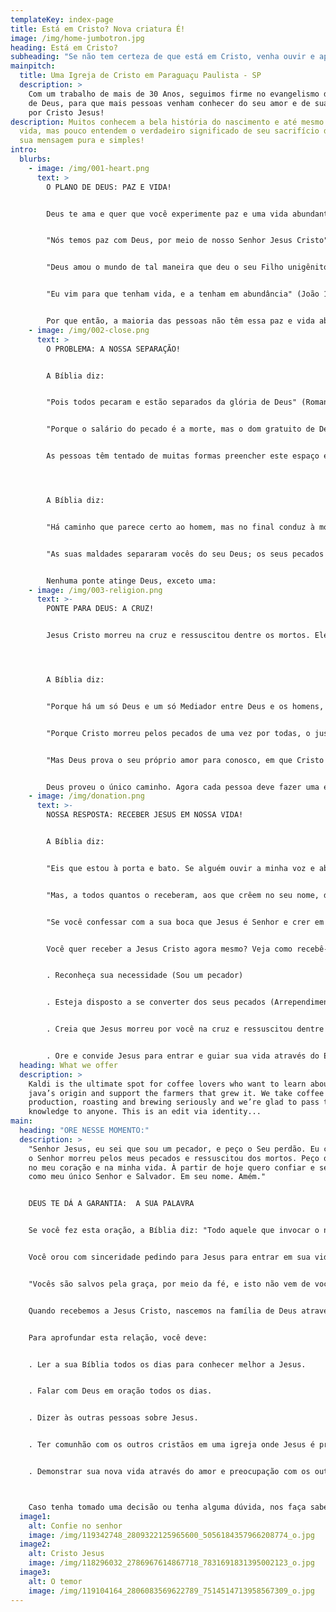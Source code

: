 ```yaml
---
templateKey: index-page
title: Está em Cristo? Nova criatura É!
image: /img/home-jumbotron.jpg
heading: Está em Cristo?
subheading: "Se não tem certeza de que está em Cristo, venha ouvir e aprender "
mainpitch:
  title: Uma Igreja de Cristo em Paraguaçu Paulista - SP
  description: >
    Com um trabalho de mais de 30 Anos, seguimos firme no evangelismo da Palavra
    de Deus, para que mais pessoas venham conhecer do seu amor e de sua salvação
    por Cristo Jesus!
description: Muitos conhecem a bela história do nascimento e até mesmo de sua
  vida, mas pouco entendem o verdadeiro significado de seu sacrifício de amor,
  sua mensagem pura e simples!
intro:
  blurbs:
    - image: /img/001-heart.png
      text: >
        O PLANO DE DEUS: PAZ E VIDA!


        Deus te ama e quer que você experimente paz e uma vida abundante aqui na terra e na eternidade. A Bíblia diz:


        "Nós temos paz com Deus, por meio de nosso Senhor Jesus Cristo" (Romanos 5:1).


        "Deus amou o mundo de tal maneira que deu o seu Filho unigênito, para que todo aquele que nele crê não pereça, mas tenha a vida eterna" (João 3:16).


        "Eu vim para que tenham vida, e a tenham em abundância" (João 10:10).


        Por que então, a maioria das pessoas não têm essa paz e vida abundante que Deus planejou para elas? A resposta está no Passo 2:
    - image: /img/002-close.png
      text: >
        O PROBLEMA: A NOSSA SEPARAÇÃO!


        A Bíblia diz:


        "Pois todos pecaram e estão separados da glória de Deus" (Romanos 3:23).


        "Porque o salário do pecado é a morte, mas o dom gratuito de Deus é a vida eterna em Cristo Jesus nosso Senhor" (Romanos 6:23).


        As pessoas têm tentado de muitas formas preencher este espaço entre elas e Deus. Veja:




        A Bíblia diz:


        "Há caminho que parece certo ao homem, mas no final conduz à morte" (Provérbios 14:12).


        "As suas maldades separaram vocês do seu Deus; os seus pecados esconderam de vocês o rosto dele, e por isso ele não os ouvirá" (Isaías 59:2).


        Nenhuma ponte atinge Deus, exceto uma:
    - image: /img/003-religion.png
      text: >-
        PONTE PARA DEUS: A CRUZ!


        Jesus Cristo morreu na cruz e ressuscitou dentre os mortos. Ele pagou o preço pelos nossos pecados e Ele é a ponte entre Deus e as pessoas.




        A Bíblia diz:


        "Porque há um só Deus e um só Mediador entre Deus e os homens, o homem Jesus Cristo" (1 Timóteo 2:5).


        "Porque Cristo morreu pelos pecados de uma vez por todas, o justo pelos injustos, para levar-nos a Deus" (1 Pedro 3:18).


        "Mas Deus prova o seu próprio amor para conosco, em que Cristo morreu por nós, quando ainda éramos pecadores" (Romanos 5:8).


        Deus proveu o único caminho. Agora cada pessoa deve fazer uma escolha.
    - image: /img/donation.png
      text: >-
        NOSSA RESPOSTA: RECEBER JESUS EM NOSSA VIDA!


        A Bíblia diz:


        "Eis que estou à porta e bato. Se alguém ouvir a minha voz e abrir a porta, entrarei e cearei com ele, e ele comigo" (Apocalipse 3:20).


        "Mas, a todos quantos o receberam, aos que crêem no seu nome, deu-lhes o poder de serem feitos filhos de Deus" (João 1:12).


        "Se você confessar com a sua boca que Jesus é Senhor e crer em seu coração que Deus o ressuscitou dentre os mortos, serás salvo" (Romanos 10:9).


        Você quer receber a Jesus Cristo agora mesmo? Veja como recebê-Lo em sua vida:


        . Reconheça sua necessidade (Sou um pecador)


        . Esteja disposto a se converter dos seus pecados (Arrependimento)


        . Creia que Jesus morreu por você na cruz e ressuscitou dentre os mortos


        . Ore e convide Jesus para entrar e guiar sua vida através do Espírito Santo. (Receba-O como Senhor e Salvador)
  heading: What we offer
  description: >
    Kaldi is the ultimate spot for coffee lovers who want to learn about their
    java’s origin and support the farmers that grew it. We take coffee
    production, roasting and brewing seriously and we’re glad to pass that
    knowledge to anyone. This is an edit via identity...
main:
  heading: "ORE NESSE MOMENTO:"
  description: >
    "Senhor Jesus, eu sei que sou um pecador, e peço o Seu perdão. Eu creio que
    o Senhor morreu pelos meus pecados e ressuscitou dos mortos. Peço que entre
    no meu coração e na minha vida. À partir de hoje quero confiar e seguir-Te
    como meu único Senhor e Salvador. Em seu nome. Amém."


    DEUS TE DÁ A GARANTIA:  A SUA PALAVRA


    Se você fez esta oração, a Bíblia diz: "Todo aquele que invocar o nome do Senhor será salvo" (Romanos 10:13).


    Você orou com sinceridade pedindo para Jesus para entrar em sua vida? Se sim, a Bíblia diz que você foi salvo, não pelos seus esforços, mas pela graça de Deus (favor imerecido). Veja:


    "Vocês são salvos pela graça, por meio da fé, e isto não vem de vocês, é dom de Deus, não por obras, para que ninguém se glorie.(Efésios 2:8-9).


    Quando recebemos a Jesus Cristo, nascemos na família de Deus através da obra sobrenatural do Espírito Santo, que habita em cada crente. Isso é chamado de "novo nascimento". Este é apenas o começo de uma nova vida maravilhosa que Deus tem para você através de Jesus. 


    Para aprofundar esta relação, você deve:


    . Ler a sua Bíblia todos os dias para conhecer melhor a Jesus.


    . Falar com Deus em oração todos os dias.


    . Dizer às outras pessoas sobre Jesus.


    . Ter comunhão com os outros cristãos em uma igreja onde Jesus é pregado.


    . Demonstrar sua nova vida através do amor e preocupação com os outros.



    Caso tenha tomado uma decisão ou tenha alguma dúvida, nos faça saber! Entre em contato.
  image1:
    alt: Confie no senhor
    image: /img/119342748_2809322125965600_5056184357966208774_o.jpg
  image2:
    alt: Cristo Jesus
    image: /img/118296032_2786967614867718_7831691831395002123_o.jpg
  image3:
    alt: O temor
    image: /img/119104164_2806083569622789_7514514713958567309_o.jpg
---
```

